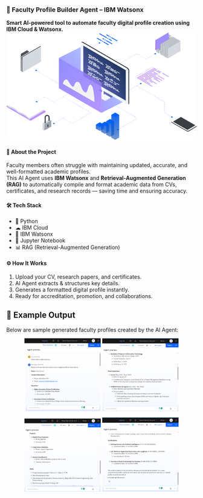 ### 📄 Faculty Profile Builder Agent – IBM Watsonx  
**Smart AI-powered tool to automate faculty digital profile creation using IBM Cloud & Watsonx.**
![Project Banner](images/placeholder7.png)  

#### 📌 About the Project
Faculty members often struggle with maintaining updated, accurate, and well-formatted academic profiles.  
This AI Agent uses **IBM Watsonx** and **Retrieval-Augmented Generation (RAG)** to automatically compile and format academic data from CVs, certificates, and research records — saving time and ensuring accuracy.

#### 🛠 Tech Stack
- 🐍 Python
- ☁ IBM Cloud
- 🤖 IBM Watsonx
- 📓 Jupyter Notebook
- 📊 RAG (Retrieval-Augmented Generation)

#### ⚙ How It Works
1. Upload your CV, research papers, and  certificates.
2. AI Agent extracts & structures key details.
3. Generates a formatted digital profile instantly.
4. Ready for accreditation, promotion, and collaborations.


## 📸 Example Output

Below are sample generated faculty profiles created by the AI Agent:

<p align="center">
  <img src="images/output_1.png" width="40%">
  <img src="images/output_2.png" width="40%">
</p>
<p align="center">
  <img src="images/Output_3.png" width="40%">
  <img src="images/Output_4.png" width="40%">
</p>

